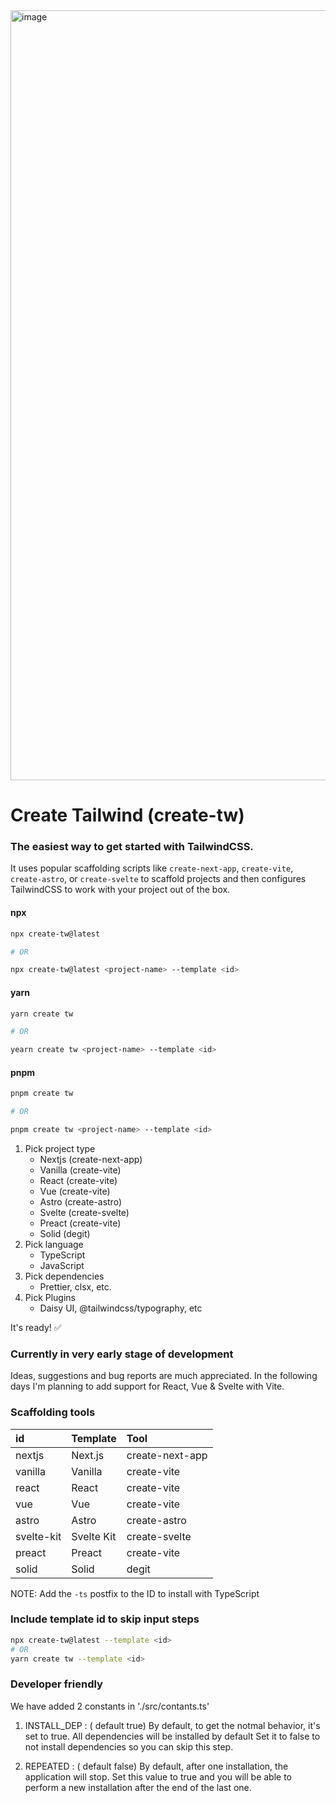 <img width="1232" alt="image" src="https://user-images.githubusercontent.com/23008566/188459823-741bddb1-7f0f-4e2d-a7ba-e4db602fc40a.gif">

# Create Tailwind (create-tw)

### The easiest way to get started with TailwindCSS.

It uses popular scaffolding scripts like `create-next-app`, `create-vite`, `create-astro`, or `create-svelte` to scaffold projects and then configures TailwindCSS to work with your project out of the box.

#### npx

```bash
npx create-tw@latest

# OR

npx create-tw@latest <project-name> --template <id>
```

#### yarn

```bash
yarn create tw

# OR

yearn create tw <project-name> --template <id>
```

#### pnpm

```bash
pnpm create tw

# OR

pnpm create tw <project-name> --template <id>
```

1. Pick project type
   - Nextjs (create-next-app)
   - Vanilla (create-vite)
   - React (create-vite)
   - Vue (create-vite)
   - Astro (create-astro)
   - Svelte (create-svelte)
   - Preact (create-vite)
   - Solid (degit)
2. Pick language
   - TypeScript
   - JavaScript
3. Pick dependencies
   - Prettier, clsx, etc.
4. Pick Plugins
   - Daisy UI, @tailwindcss/typography, etc

It's ready! ✅

### Currently in very early stage of development

Ideas, suggestions and bug reports are much appreciated.
In the following days I'm planning to add support for React, Vue & Svelte with Vite.

### Scaffolding tools

| id         | Template   | Tool            |
| :--------- | :--------- | :-------------- |
| nextjs     | Next.js    | create-next-app |
| vanilla    | Vanilla    | create-vite     |
| react      | React      | create-vite     |
| vue        | Vue        | create-vite     |
| astro      | Astro      | create-astro    |
| svelte-kit | Svelte Kit | create-svelte   |
| preact     | Preact     | create-vite     |
| solid      | Solid      | degit           |

NOTE: Add the `-ts` postfix to the ID to install with TypeScript

### Include template id to skip input steps

```bash
npx create-tw@latest --template <id>
# OR
yarn create tw --template <id>
```

### Developer friendly

We have added 2 constants in './src/contants.ts'

1. INSTALL_DEP : ( default true)
   By default, to get the notmal behavior, it's set to true.
   All dependencies will be installed by default
   Set it to false to not install dependencies so you can skip this step.

2. REPEATED : ( default false)
   By default, after one installation, the application will stop.
   Set this value to true and you will be able to perform a new installation
   after the end of the last one.
